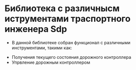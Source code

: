 # Библиотека с различнысм иструментами траспортного инженера Sdp
* В данной библиотеке собран функционал с различными инструментами, такими как:
+ Получения текущего состояния дорожного контроллера
+ Упрвление дорожным контроллером
